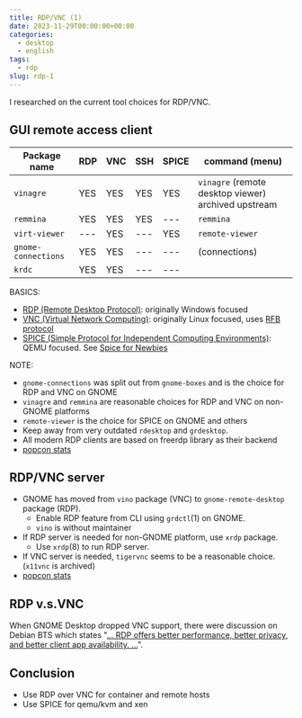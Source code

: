 ```yaml
---
title: RDP/VNC (1)
date: 2023-11-29T00:00:00+00:00
categories:
  - desktop
  - english
tags:
  - rdp
slug: rdp-1
---
```


I researched on the current tool choices for RDP/VNC.

## GUI remote access client

| Package name       | RDP   | VNC   | SSH   | SPICE | command (menu)    |
|--------------------|-------|-------|-------|-------|-------------------|
| `vinagre`            | YES   | YES   | YES   | YES   | `vinagre` (remote desktop viewer) archived upstream |
| `remmina`            | YES   | YES   | YES   | ---   | `remmina`           |
| `virt-viewer`        | ---   | YES   | ---   | YES   | `remote-viewer`     |
| `gnome-connections`  | YES   | YES   | ---   | ---   | (connections)       |
| `krdc`               | YES   | YES   | ---   | ---   |                   |

BASICS:
- [RDP (Remote Desktop Protocol)](https://en.wikipedia.org/wiki/Remote_Desktop_Protocol): originally Windows focused
- [VNC (Virtual Network Computing)](https://en.wikipedia.org/wiki/Virtual_Network_Computing): originally Linux focused, uses [RFB protocol](https://en.wikipedia.org/wiki/RFB_protocol)
- [SPICE (Simple Protocol for Independent Computing Environments)](https://en.wikipedia.org/wiki/Simple_Protocol_for_Independent_Computing_Environments): QEMU focused.  See [Spice for Newbies](https://www.spice-space.org/spice-for-newbies.html)

NOTE:
- `gnome-connections` was split out from `gnome-boxes` and is the choice for RDP and VNC on GNOME
- `vinagre` and `remmina` are reasonable choices for RDP and VNC on non-GNOME platforms
- `remote-viewer` is the choice for SPICE on GNOME and others
- Keep away from very outdated `rdesktop` and `grdesktop`.
- All modern RDP clients are based on freerdp library as their backend
- [popcon stats](https://qa.debian.org/popcon-graph.php?packages=vinagre+remmina+virt-viewer+gnome-connections+krdc&show_installed=on&want_legend=on&want_ticks=on&from_date=2020-01-01&to_date=2023-12-31&hlght_date=&date_fmt=%25Y-%25m&beenhere=1)

## RDP/VNC server

- GNOME has moved from `vino` package (VNC) to `gnome-remote-desktop` package (RDP).
  - Enable RDP feature from CLI using `grdctl`(1) on GNOME.
  - `vino` is without maintainer
- If RDP server is needed for non-GNOME platform, use `xrdp` package.
  - Use `xrdp`(8) to run RDP server.
- If VNC server is needed, `tigervnc` seems to be a reasonable choice. (`x11vnc` is archived)
- [popcon stats](https://qa.debian.org/popcon-graph.php?packages=gnome-remote-desktop+vino+xrdp+tigervnc-common&show_installed=on&want_legend=on&want_ticks=on&from_date=2020-01-01&to_date=2023-12-31&hlght_date=&date_fmt=%25Y-%25m&beenhere=1)
## RDP v.s.VNC

When GNOME Desktop dropped VNC support, there were discussion on Debian BTS which states
"[... RDP offers better performance, better privacy, and better client
app availability. ...](https://bugs.debian.org/cgi-bin/bugreport.cgi?bug=1026244#10)".


## Conclusion

- Use RDP over VNC for container and remote hosts
- Use SPICE for qemu/kvm and xen


<!-- vim: set sw=4 sts=4 ai si et tw=79 ft=markdown: -->
